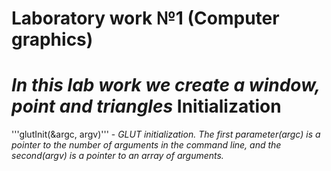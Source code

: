 Laboratory work №1 (Computer graphics)
======================================
*In this lab work we create a window, point and triangles*
Initialization
==============
'''glutInit(&argc, argv)''' - *GLUT initialization. The first parameter(argc) is a pointer to the number of arguments in the command line, and the second(argv) is a pointer to an array of arguments.*
